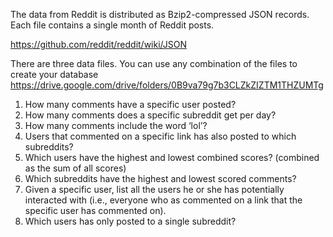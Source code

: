 The data from Reddit is distributed as Bzip2-compressed JSON records. Each file contains a single month of Reddit posts.

https://github.com/reddit/reddit/wiki/JSON

There are three data files. You can use any combination of the files to create your database
https://drive.google.com/drive/folders/0B9va79g7b3CLZkZIZTM1THZUMTg

1. How many comments have a specific user posted?
2. How many comments does a specific subreddit get per day?
3. How many comments include the word ‘lol’?
4. Users that commented on a specific link has also posted to which subreddits?
5. Which users have the highest and lowest combined scores? (combined as the sum of all scores)
6. Which subreddits have the highest and lowest scored comments?
7. Given a specific user, list all the users he or she has potentially interacted with (i.e., everyone who as commented on a link that
the specific user has commented on).
8. Which users has only posted to a single subreddit?
